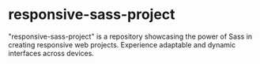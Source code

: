 # responsive-sass-project
"responsive-sass-project" is a repository showcasing the power of Sass in creating responsive web projects. Experience adaptable and dynamic interfaces across devices.
